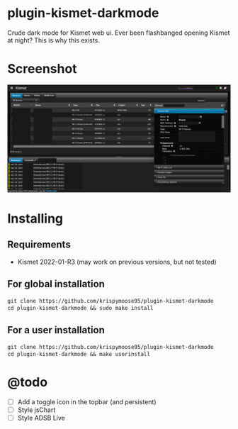 # plugin-kismet-darkmode
Crude dark mode for Kismet web ui.
Ever been flashbanged opening Kismet at night? This is why this exists.

# Screenshot

<p align="center">
  <img src="https://github.com/krispymoose95/plugin-kismet-darkmode/blob/main/darkmode-screenshot.png" width="800"/>
</p>

# Installing

## Requirements

 - Kismet 2022-01-R3 (may work on previous versions, but not tested)

## For global installation
```
git clone https://github.com/krispymoose95/plugin-kismet-darkmode
cd plugin-kismet-darkmode && sudo make install
```
## For a user installation
```
git clone https://github.com/krispymoose95/plugin-kismet-darkmode
cd plugin-kismet-darkmode && make userinstall
```

# @todo
 - [ ] Add a toggle icon in the topbar (and persistent)
 - [ ] Style jsChart
 - [ ] Style ADSB Live

